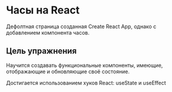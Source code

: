 # Часы на React
Дефолтная страница созданная Create React App, однако с добавлением компонента часов.

## Цель упражнения

Научится создавать функциональные компоненты, имеющие, отображающие и обновляющие своё состояние.

Достигается использованием хуков React: useState и useEffect 